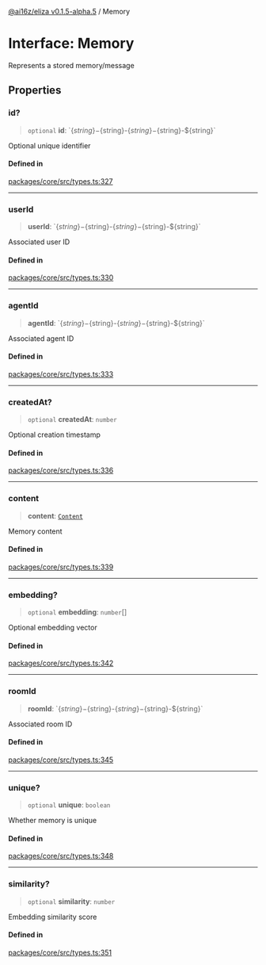 [@ai16z/eliza v0.1.5-alpha.5](../index.md) / Memory

# Interface: Memory

Represents a stored memory/message

## Properties

### id?

> `optional` **id**: \`$\{string\}-$\{string\}-$\{string\}-$\{string\}-$\{string\}\`

Optional unique identifier

#### Defined in

[packages/core/src/types.ts:327](https://github.com/AIFlowML/eliza_aiflow/blob/main/packages/core/src/types.ts#L327)

***

### userId

> **userId**: \`$\{string\}-$\{string\}-$\{string\}-$\{string\}-$\{string\}\`

Associated user ID

#### Defined in

[packages/core/src/types.ts:330](https://github.com/AIFlowML/eliza_aiflow/blob/main/packages/core/src/types.ts#L330)

***

### agentId

> **agentId**: \`$\{string\}-$\{string\}-$\{string\}-$\{string\}-$\{string\}\`

Associated agent ID

#### Defined in

[packages/core/src/types.ts:333](https://github.com/AIFlowML/eliza_aiflow/blob/main/packages/core/src/types.ts#L333)

***

### createdAt?

> `optional` **createdAt**: `number`

Optional creation timestamp

#### Defined in

[packages/core/src/types.ts:336](https://github.com/AIFlowML/eliza_aiflow/blob/main/packages/core/src/types.ts#L336)

***

### content

> **content**: [`Content`](Content.md)

Memory content

#### Defined in

[packages/core/src/types.ts:339](https://github.com/AIFlowML/eliza_aiflow/blob/main/packages/core/src/types.ts#L339)

***

### embedding?

> `optional` **embedding**: `number`[]

Optional embedding vector

#### Defined in

[packages/core/src/types.ts:342](https://github.com/AIFlowML/eliza_aiflow/blob/main/packages/core/src/types.ts#L342)

***

### roomId

> **roomId**: \`$\{string\}-$\{string\}-$\{string\}-$\{string\}-$\{string\}\`

Associated room ID

#### Defined in

[packages/core/src/types.ts:345](https://github.com/AIFlowML/eliza_aiflow/blob/main/packages/core/src/types.ts#L345)

***

### unique?

> `optional` **unique**: `boolean`

Whether memory is unique

#### Defined in

[packages/core/src/types.ts:348](https://github.com/AIFlowML/eliza_aiflow/blob/main/packages/core/src/types.ts#L348)

***

### similarity?

> `optional` **similarity**: `number`

Embedding similarity score

#### Defined in

[packages/core/src/types.ts:351](https://github.com/AIFlowML/eliza_aiflow/blob/main/packages/core/src/types.ts#L351)
